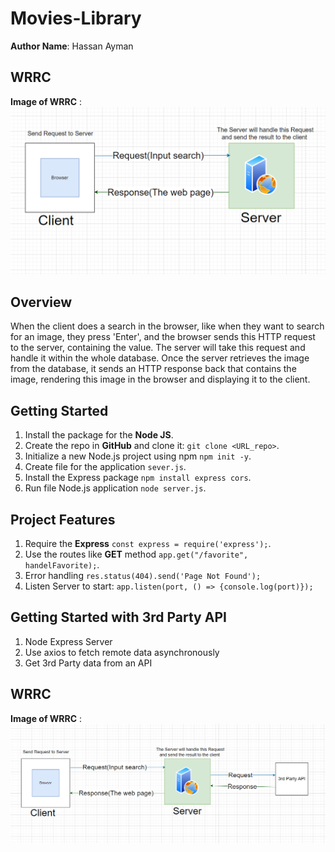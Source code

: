 # Movies-Library

**Author Name**: Hassan Ayman 

## WRRC
**Image of WRRC** :
!["WRRC"](images/wrrc.PNG)

## Overview
When the client does a search in the browser, like when they want to search for an image, they press 'Enter', and the browser sends this HTTP request to the server, containing the value. The server will take this request and handle it within the whole database. Once the server retrieves the image from the database, it sends an HTTP response back that contains the image, rendering this image in the browser and displaying it to the client.

## Getting Started
<!-- What are the steps that a user must take in order to build this app on their own machine and get it running? -->
1. Install the package for the **Node JS**.
2. Create the repo in **GitHub** and clone it: `git clone <URL_repo>`.
3. Initialize a new Node.js project using npm `npm init -y`.
3. Create file for the application `sever.js`. 
4. Install the Express package `npm install express cors`.
5. Run file Node.js application `node server.js`.

## Project Features
<!-- What are the features included in you app -->
1. Require the **Express** `const express = require('express');`.
2. Use the routes like **GET** method `app.get("/favorite", handelFavorite);`.
3. Error handling `res.status(404).send('Page Not Found');`
4. Listen Server to start: `app.listen(port, () => {console.log(port)});`


## Getting Started with 3rd Party API 
1. Node Express Server
2. Use axios to fetch remote data asynchronously
3. Get 3rd Party data from an API

## WRRC
**Image of WRRC** :
!["WRRC"](images/wrrc_api.PNG)

